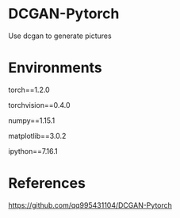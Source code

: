 # DCGAN-Pytorch
Use dcgan to generate pictures

# Environments

torch==1.2.0

torchvision==0.4.0

numpy==1.15.1

matplotlib==3.0.2

ipython==7.16.1

# References

https://github.com/qq995431104/DCGAN-Pytorch
